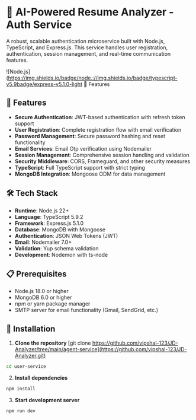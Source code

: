 # 🤖 AI-Powered Resume Analyzer - Auth Service

A robust, scalable authentication microservice built with Node.js, TypeScript, and Express.js. This service handles user registration, authentication, session management, and real-time communication features.

![Node.js](https://img.shields.io/badge/node.://img.shields.io/badge/typescript-v5.9badge/express-v5.1.0-light 🚀 Features

## 🚀 Features
- **Secure Authentication**: JWT-based authentication with refresh token support
- **User Registration**: Complete registration flow with email verification
- **Password Management**: Secure password hashing and reset functionality
- **Email Services**: Email Otp verification using Nodemailer
- **Session Management**: Comprehensive session handling and validation
- **Security Middleware**: CORS, Frameguard, and other security measures
- **TypeScript**: Full TypeScript support with strict typing
- **MongoDB Integration**: Mongoose ODM for data management

## 🛠️ Tech Stack

- **Runtime**: Node.js 22+
- **Language**: TypeScript 5.9.2
- **Framework**: Express.js 5.1.0
- **Database**: MongoDB with Mongoose
- **Authentication**: JSON Web Tokens (JWT)
- **Email**: Nodemailer 7.0+
- **Validation**: Yup schema validation
- **Development**: Nodemon with ts-node

## 📋 Prerequisites

- Node.js 18.0 or higher
- MongoDB 6.0 or higher
- npm or yarn package manager
- SMTP server for email functionality (Gmail, SendGrid, etc.)

## 🔧 Installation

1. **Clone the repository**
[git clone https://github.com/vipshal-123/JD-Analyzer/tree/main/agent-service](https://github.com/vipshal-123/JD-Analyzer.git)

```bash
cd user-service
```

2. **Install dependencies**
```bash
npm install
```

3. **Start development server**
```bash
npm run dev
```